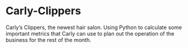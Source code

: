 # Carly-Clippers
Carly’s Clippers, the newest hair salon. Using Python to calculate some important metrics that Carly can use to plan out the operation of the business for the rest of the month.
